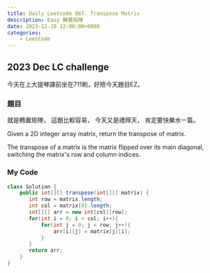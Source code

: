 ```yaml
---
title: Daily Leetcode 867. Transpose Matrix
description: Easy 轉置矩陣
date: 2023-12-10 12:00:00+0000
categories:
    - LeetCode
---
```


##  2023 Dec LC challenge

今天在上大提琴課前坐在711刷，好險今天題目EZ。

### 題目

就是轉置矩陣，
這題比較容易，
今天又是禮拜天，
肯定要快樂水一篇。

Given a 2D integer array matrix, return the transpose of matrix.

The transpose of a matrix is the matrix flipped over its main diagonal, switching the matrix's row and column indices.

### My Code

```java
class Solution {
    public int[][] transpose(int[][] matrix) {
       int row = matrix.length;
       int col = matrix[0].length;
       int[][] arr = new int[col][row];
       for(int i = 0; i < col; i++){
           for(int j = 0; j < row; j++){
               arr[i][j] = matrix[j][i];
           }
       }
       return arr;
    }  
}
```